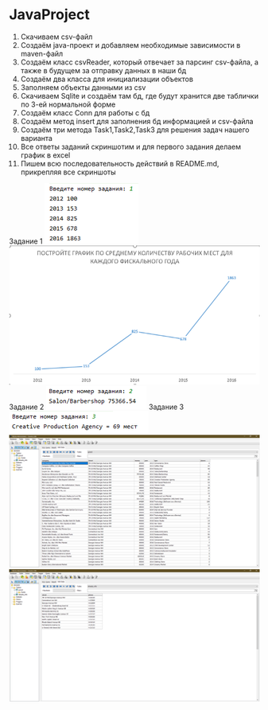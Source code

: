 # JavaProject
1. Скачиваем csv-файл
2. Создаём java-проект и добавляем необходимые зависимости в maven-файл
3. Создаём класс csvReader, который отвечает за парсинг csv-файла, а также в будущем за отправку данных в наши бд
4. Создаём два класса для инициализации объектов
5. Заполняем объекты данными из csv
6. Скачиваем Sqlite и создаём там бд, где будут хранится две таблички по 3-ей нормальной форме
7. Создаём класс Conn для работы с бд
8. Создаём метод insert для заполнения бд информацией и csv-файла
9. Создаём три метода Task1,Task2,Task3 для решения задач нашего варианта
10. Все ответы заданий скриншотим и для первого задания делаем график в excel
11. Пишем всю последовательность действий в README.md, прикрепляя все скриншоты

Задание 1 ![alt text](1.png) ![alt text](График.png)
Задание 2 ![alt text](2.png)
Задание 3![alt text](3.png)
![alt text](бд1.png)
![alt text](бд2.png)
